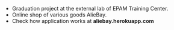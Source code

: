 - Graduation project at the external lab of EPAM Training Center.  
- Online shop of various goods AlieBay.  
- Check how application works at **aliebay.herokuapp.com**
